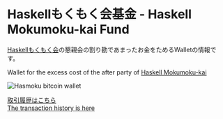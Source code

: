 # Haskellもくもく会基金 - Haskell Mokumoku-kai Fund

[Haskellもくもく会](http://haskellmokumoku.connpass.com/)の懇親会の割り勘であまったお金をためるWalletの情報です。

Wallet for the excess cost of the after party of [Haskell Mokumoku-kai](http://haskellmokumoku.connpass.com/)

![Hasmoku bitcoin wallet](http://i.imgur.com/PvSBlsV.png)

[取引履歴はこちら](https://blockchain.info/address/1Mo8emCghEgH7BmkuuVkGmQ6Dqi21prpkn)  
[The transaction history is here](https://blockchain.info/address/1Mo8emCghEgH7BmkuuVkGmQ6Dqi21prpkn)
